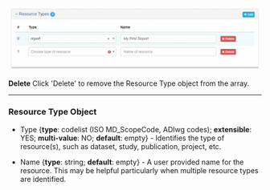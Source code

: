 ![Resource Types Panel](/assets/reference/edit-objects/main/resourceType.png)

<strong class="btn btn-danger btn-xs"> <i class="fa fa-times"> </i> Delete</strong> Click 'Delete' to remove the <span class="md-panel">Resource Type</span> object from the array.

---

### Resource Type Object

* <span class="md-element">Type</span> <i class="fa fa-asterisk required" title="Required"></i> {**type**: codelist (ISO MD_ScopeCode, ADIwg codes); **extensible**: YES; **multi-value**: NO; **default**: empty} - Identifies the type of resource(s), such as dataset, study, publication, project, etc.  

* <span class="md-element">Name</span> {**type**: string; **default**: empty} - A user provided name for the resource.  This may be helpful particularly when multiple resource types are identified.
